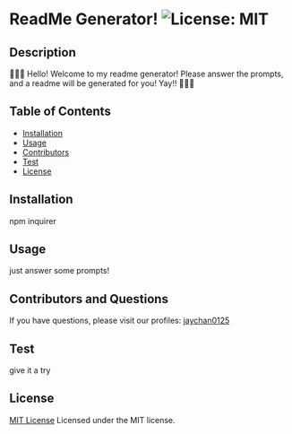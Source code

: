 
# ReadMe Generator!  ![License: MIT](https://img.shields.io/badge/License-MIT-yellow.svg)

## Description 
🦝🦝🦝
Hello! 
Welcome to my readme generator! 
Please answer the prompts, 
and a readme will be generated for you!
Yay!! 
🦝🦝🦝

## Table of Contents 
- [Installation](#installation)
- [Usage](#usage)
- [Contributors](#contributors-and-questions)
- [Test](#test)
- [License](#license)

## Installation
npm inquirer

## Usage
just answer some prompts! 

## Contributors and Questions 
If you have questions, please visit our profiles: 
[jaychan0125](https://github.com/jaychan0125)

## Test
give it a try

## License 
[MIT License](https://opensource.org/licenses/MIT) 
Licensed under the MIT license.

